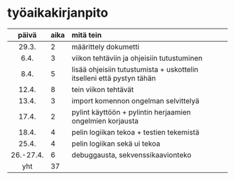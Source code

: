 # työaikakirjanpito

| päivä | aika | mitä tein  |
| :----:|:-----| :-----|
| 29.3. | 2    | määrittely dokumetti |
| 6.4.  | 3    | viikon tehtäviin ja ohjeisiin tutustuminen |
| 8.4.  | 5    | lisää ohjeisiin tutustumista + uskottelin itselleni että pystyn tähän |
| 12.4. | 8    | tein viikon tehtävät |
| 13.4. | 3    | import komennon ongelman selvittelyä |
| 17.4. | 2    | pylint käyttöön + pylintin herjaamien ongelmien korjausta |
| 18.4. | 4    | pelin logiikan tekoa + testien tekemistä |
| 25.4. | 4    | pelin logiikan sekä ui tekoa |
| 26.-27.4. | 6    | debuggausta, sekvenssikaavionteko |
|  yht  | 37   |
         
